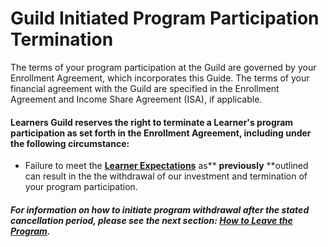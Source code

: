 # Guild Initiated Program Participation Termination

The terms of your program participation at the Guild are governed by your Enrollment Agreement, which incorporates this Guide. The terms of your financial agreement with the Guild are specified in the Enrollment Agreement and Income Share Agreement \(ISA\), if applicable.

#### Learners Guild reserves the right to terminate a Learner's program participation as set forth in the Enrollment Agreement, including under the following circumstance:

* Failure to meet the [**Learner Expectations**](/General/Membership/membership-expectations.md) as** **previously** **outlined can result in the the withdrawal of our investment and termination of your program participation. 

##### For information on how to initiate program withdrawal after the stated cancellation period, please see the next section: [**How to Leave the Program**](/General/Membership/learner-initiated-membership-cancelation-period.md).



